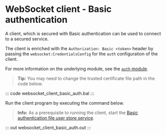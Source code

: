 # WebSocket client - Basic authentication

A client, which is secured with Basic authentication can be used to connect to a secured service.

The client is enriched with the `Authorization: Basic <token>` header by passing the `websocket:CredentialsConfig` for the `auth` configuration of the client.

For more information on the underlying module, see the [`auth` module](https://lib.ballerina.io/ballerina/auth/latest/).

>**Tip:** You may need to change the trusted certificate file path in the code below.

::: code websocket_client_basic_auth.bal :::

Run the client program by executing the command below.

>**Info:** As a prerequisite to running the client, start the [Basic authentication file user store service](/learn/by-example/websocket-service-basic-auth-file-user-store/).

::: out websocket_client_basic_auth.out :::